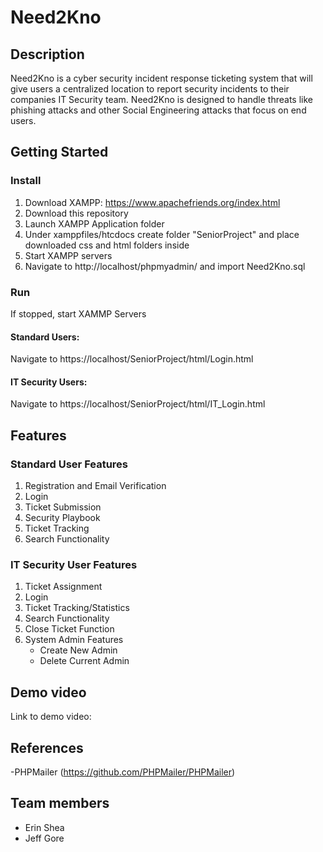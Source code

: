 # Need2Kno
## Description

Need2Kno is a cyber security incident response ticketing system that will give users a centralized location to report security incidents to their companies IT Security team. Need2Kno is designed to handle threats like phishing attacks and other Social Engineering attacks that focus on end users.

## Getting Started
### Install
1. Download XAMPP: https://www.apachefriends.org/index.html
2. Download this repository
3. Launch XAMPP Application folder
4. Under xamppfiles/htcdocs create folder "SeniorProject" and place downloaded css and html folders inside
5. Start XAMPP servers
6. Navigate to http://localhost/phpmyadmin/ and import Need2Kno.sql

### Run
 
 If stopped, start XAMMP Servers

#### Standard Users:
 Navigate to https://localhost/SeniorProject/html/Login.html
 
#### IT Security Users:
 Navigate to https://localhost/SeniorProject/html/IT_Login.html


## Features

### Standard User Features
1. Registration and Email Verification
2. Login
3. Ticket Submission
4. Security Playbook
5. Ticket Tracking
6. Search Functionality

### IT Security User Features
1. Ticket Assignment
2. Login
3. Ticket Tracking/Statistics
4. Search Functionality
5. Close Ticket Function
6. System Admin Features
    * Create New Admin
    * Delete Current Admin


## Demo video

Link to demo video:

## References

-PHPMailer (https://github.com/PHPMailer/PHPMailer)

## Team members

* Erin Shea
* Jeff Gore



    
